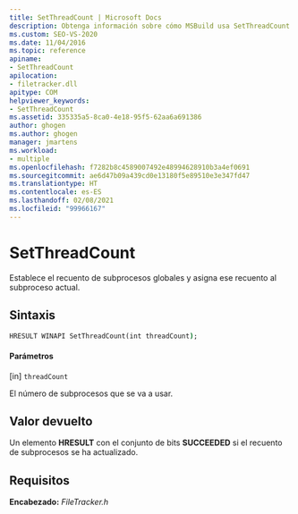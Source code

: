 ```yaml
---
title: SetThreadCount | Microsoft Docs
description: Obtenga información sobre cómo MSBuild usa SetThreadCount para establecer el recuento global de subprocesos y asignar ese recuento al subproceso actual.
ms.custom: SEO-VS-2020
ms.date: 11/04/2016
ms.topic: reference
apiname:
- SetThreadCount
apilocation:
- filetracker.dll
apitype: COM
helpviewer_keywords:
- SetThreadCount
ms.assetid: 335335a5-8ca0-4e18-95f5-62aa6a691386
author: ghogen
ms.author: ghogen
manager: jmartens
ms.workload:
- multiple
ms.openlocfilehash: f7282b8c4589007492e48994628910b3a4ef0691
ms.sourcegitcommit: ae6d47b09a439cd0e13180f5e89510e3e347fd47
ms.translationtype: HT
ms.contentlocale: es-ES
ms.lasthandoff: 02/08/2021
ms.locfileid: "99966167"
---
```

# <a name="setthreadcount"></a>SetThreadCount

Establece el recuento de subprocesos globales y asigna ese recuento al subproceso actual.

## <a name="syntax"></a>Sintaxis

```cmd
HRESULT WINAPI SetThreadCount(int threadCount);
```

#### <a name="parameters"></a>Parámetros

[in] `threadCount`

 El número de subprocesos que se va a usar.

## <a name="return-value"></a>Valor devuelto

 Un elemento **HRESULT** con el conjunto de bits **SUCCEEDED** si el recuento de subprocesos se ha actualizado.

## <a name="requirements"></a>Requisitos

 **Encabezado:** *FileTracker.h*